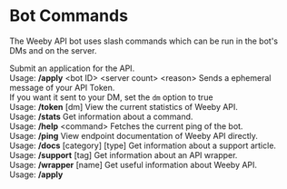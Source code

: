 # Bot Commands
The Weeby API bot uses slash commands which can be run in the bot's DMs and on the server.

<DiscordMessages>
    <DiscordMessage profile="bot">
        <template #interactions>
			<DiscordInteraction
				profile="user"
				:command="true"
			>apply</DiscordInteraction>
		</template>
        Submit an application for the API. <br>
        Usage: <strong>/apply</strong> &lt;bot ID&gt; &lt;server count&gt; &lt;reason&gt;
    </DiscordMessage>
    <DiscordMessage profile="bot">
        <template #interactions>
			<DiscordInteraction
				profile="user"
				:command="true"
			>token</DiscordInteraction>
		</template>
        Sends a ephemeral message of your API Token. <br>
        If you want it sent to your DM, set the <code>dm</code> option to true <br>
        Usage: <strong>/token</strong> [dm]
    </DiscordMessage>
    <DiscordMessage profile="bot">
        <template #interactions>
			<DiscordInteraction
				profile="user"
				:command="true"
			>stats</DiscordInteraction>
		</template>
        View the current statistics of Weeby API. <br>
        Usage: <strong>/stats</strong>
    </DiscordMessage>
    <DiscordMessage profile="bot">
        <template #interactions>
			<DiscordInteraction
				profile="user"
				:command="true"
			>help</DiscordInteraction>
		</template>
        Get information about a command. <br>
        Usage: <strong>/help</strong> &lt;command&gt;
    </DiscordMessage>
    <DiscordMessage profile="bot">
        <template #interactions>
			<DiscordInteraction
				profile="user"
				:command="true"
			>ping</DiscordInteraction>
		</template>
        Fetches the current ping of the bot. <br>
        Usage: <strong>/ping</strong>
    </DiscordMessage>
    <DiscordMessage profile="bot">
        <template #interactions>
			<DiscordInteraction
				profile="user"
				:command="true"
			>docs</DiscordInteraction>
		</template>
        View endpoint documentation of Weeby API directly. <br>
        Usage: <strong>/docs</strong> [category] [type]
    </DiscordMessage>
    <DiscordMessage profile="bot">
        <template #interactions>
			<DiscordInteraction
				profile="user"
				:command="true"
			>support</DiscordInteraction>
		</template>
        Get information about a support article. <br>
        Usage: <strong>/support</strong> [tag]
    </DiscordMessage>
    <DiscordMessage profile="bot">
        <template #interactions>
			<DiscordInteraction
				profile="user"
				:command="true"
			>wrapper</DiscordInteraction>
		</template>
        Get information about an API wrapper. <br>
        Usage: <strong>/wrapper</strong> [name]
    </DiscordMessage>
    <DiscordMessage profile="bot">
        <template #interactions>
			<DiscordInteraction
				profile="user"
				:command="true"
			>about</DiscordInteraction>
		</template>
        Get useful information about Weeby API. <br>
        Usage: <strong>/apply</strong>
    </DiscordMessage>
</DiscordMessages>
